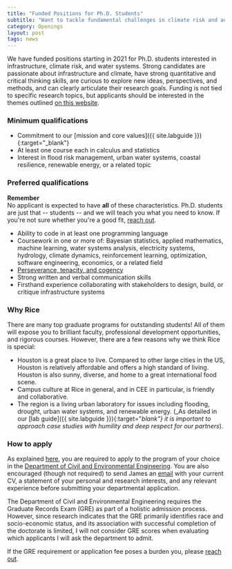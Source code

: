 ```yaml
---
title: "Funded Positions for Ph.D. Students"
subtitle: "Want to tackle fundamental challenges in climate risk and adaptive infrastructure?"
category: Openings
layout: post
tags: news
---
```


We have funded positions starting in 2021 for Ph.D. students interested in infrastructure, climate risk, and water systems.
Strong candidates are passionate about infrastructure and climate, have strong quantitative and critical thinking skills, are curious to explore new ideas, perspectives, and methods, and can clearly articulate their research goals.
Funding is not tied to specific research topics, but applicants should be interested in the themes outlined [on this website](/research).

### Minimum qualifications

* Commitment to our [mission and core values]({{ site.labguide }}){:target="_blank"}
* At least one course each in calculus and statistics
* Interest in flood risk management, urban water systems, coastal resilience, renewable energy, or a related topic

### Preferred qualifications

<div class="panel panel-default">
    <div class="panel-heading"><strong>Remember</strong></div>
    <div class="panel-body">
        No applicant is expected to have <strong>all</strong> of these characteristics.
        Ph.D. students are just that -- students -- and we will teach you what you need to know.
        If you're not sure whether you're a good fit, <a href="/contact">reach out</a>.
    </div>
</div>

* Ability to code in at least one programming language
* Coursework in one or more of: Bayesian statistics, applied mathematics, machine learning, water systems analysis, electricity systems, hydrology, climate dynamics, reinforcement learning, optimization, software engineering, economics, or a related field
* [Perseverance, tenacity, and cogency](http://matt.might.net/articles/successful-phd-students/)
* Strong written and verbal communication skills
* Firsthand experience collaborating with stakeholders to design, build, or critique infrastructure systems

### Why Rice

There are many top graduate programs for outstanding students!
All of them will expose you to brilliant faculty, professional development opportunities, and rigorous courses.
However, there are a few reasons why we think Rice is special:

* Houston is a great place to live. Compared to other large cities in the US, Houston is relatively affordable and offers a high standard of living. Houston is also sunny, diverse, and home to a great international food scene.
* Campus culture at Rice in general, and in CEE in particular, is friendly and collaborative.
* The region is a living urban laboratory for issues including flooding, drought, urban water systems, and renewable energy.
(_As detailed in our [lab guide]({{ site.labguide }}){:target="_blank"} it is important to approach case studies with humility and deep respect for our partners_).

### How to apply

As explained [here](/join-the-lab), you are required to apply to the program of your choice in the [Department of Civil and Environmental Engineering](https://cee.rice.edu/graduate-program/).
You are also encouraged (though not required) to send James an [email](/contact) with your current CV, a statement of your personal and research interests, and any relevant experience before submitting your departmental application.

The Department of Civil and Environmental Engineering requires the Graduate Records Exam (GRE) as part of a holistic admission process.
However, since research indicates that the GRE primarily identifies race and socio-economic status, and its association with successful completion of the doctorate is limited, I will not consider GRE scores when evaluating which applicants I will ask the department to admit.

If the GRE requirement or application fee poses a burden you, please [reach out](/contact).
